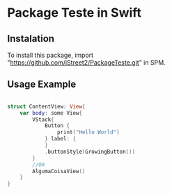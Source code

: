 # Package Teste in Swift

## Instalation

To install this package, import "https://github.com/iStreet2/PackageTeste.git" in SPM.

## Usage Example

```swift

struct ContentView: View{
    var body: some View{
        VStack{
            Button {
                print("Hello World")
            } label: {
            }
            .buttonStyle(GrowingButton())
        }
        //OR
        AlgumaCoisaView()
    }
}

```
